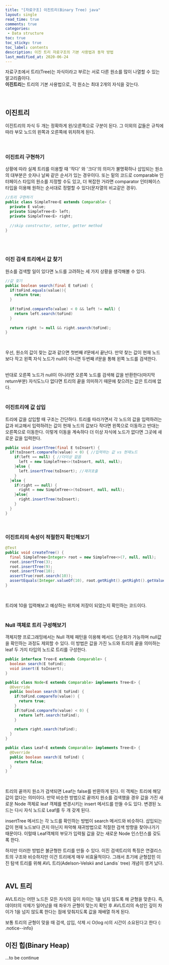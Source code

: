 ```yaml
---
title: "[자료구조] 이진트리(Binary Tree) java"
layout: single    
read_time: true    
comments: true   
categories: 
 - Data structure  
toc: true    
toc_sticky: true    
toc_label: contents    
description: 이진 트리 자료구조의 기본 사용법과 동작 방법
last_modified_at: 2020-06-24   
---   
```


자료구조에서 트리(Tree)는 자식이라고 부르는 서로 다른 원소를 많이 나열할 수 있는 알고리즘이다.   
**이진트리**는 트리의 기본 사용법으로, 각 원소는 최대 2개의 자식을 갖는다.    
<br>
<br>

## 이진트리 
이진트리의 자식 두 개는 정확하게 왼/오른쪽으로 구분이 된다. 그 이외의 값들은 규칙에 따라 부모 노드의 왼쪽과 오른쪽에 위치하게 된다.   
<br> 
<br>

### 이진트리 구현하기 
상황에 따라 실제 트리를 이용할 때 '작다' 와 '크다'의 의미가 불명확하나 삽입되는 원소의 대부분은 숫자나 날짜 같은 순서가 있는 경우이다. 
또는 밑의 코드로 comparable 인터페이스 타입의 원소를 지정할 수도 있고, 더 복잡한 거라면 comparator 인터페이스 타입을 이용해 원하는 순서대로 정렬할 수 있다(문자열의 비교같은 경우).
<br>

```java
//트리 구현하기
public class SimpleTree<E extends Comparable> {
  private E value;
  private SimpleTree<E> left;
  private SimpleTree<E> right;
  
  //skip constructor, setter, getter method
}
```
<br>
<br>

### 이진 검색 트리에서 값 찾기
원소를 검색할 일이 있다면 노드를 고려하는 세 가지 상황을 생각해볼 수 있다.
<br>

```java
//값 찾기
public boolean search(final E toFind) {
  if(toFind.equals(value)){
    return true;
  }
  
  if(toFind.compareTo(value) < 0 && left != null) {
    return left.search(toFind)
  }
  
  return right != null && right.search(toFind);
}
```
<br>

우선, 원소의 값이 찾는 값과 같으면 첫번째 if문에서 끝난다. 만약 찾는 값이 현재 노드 보다 작고 
왼쪽 자식 노드가 null이 아니면 두번째 if문을 통해 왼쪽 노드를 검색한다. 
<br>
<br>

반대로 오른쪽 노드가 null이 아니라면 오른쪽 노드를 검색해 값을 반환한다(마지막 return부분)
자식도느다 없다면 트리의 끝을 의미하기 때문에 찾으려는 값은 트리에 없다. 
<br>
<br>

### 이진트리에 값 삽입
트리에 값을 삽입할 때 구조는 간단하다. 트리를 따라가면서 각 노드의 값을 입력하려는 값과 비교해서 입력하려는 값이 
현재 노드의 값보다 작다면 왼쪽으로 이동하고 반대는 오른쪽으로 이동한다. 이렇게 이동을 계속하다 더 이상 자식에 노드가 없다면 
그곳에 새로운 값을 입력한다. 
<br>

```java
public void insertTree(final E toInsert) {
  if(toInsert.compareTo(value) < 0) { //입력하는 값 vs 현재노드
    if(left == null) { //더이상 없음
      left = new SimpleTree<>(toInsert, null, null);
    }else {
      left.insertTree(toInsert); //재귀호출
    }
  }else {
    if(right == null) {
      right = new SimpleTree<>(toInsert, null, null);
    }else{
      right.insertTree(toInsert);
    }
  }
}
```
<br>

### 이진트리의 속성이 적절한지 확인해보기
```java
@Test
public void createTree() {
  final SimpleTree<Integer> root = new SimpleTree<>(7, null, null);
  root.insertTree(3);
  root.insertTree(9);
  root.insertTree(10);
  assertTrue(root.search(10));
  assertEquals(Integer.valueOf(10), root.getRight().getRight().getValue());
}
```
<br>

트리에 10을 입력해보고 예상하는 위치에 저장이 되었는지 확인하는 코드이다. 
<br>
<br>

### Null 객체로 트리 구성해보기
객체지향 프로그래밍에서는 Null 객체 패턴을 이용해 메서드 단순화가 가능하며 null값을 확인하는 과정도 제외할 수 있다. 
이 방법은 값을 가진 노드와 트리의 끝을 의미하는 leaf 두 가지 타입의 노드로 트리를 구성한다. 
<br>

```java
public interface Tree<E extends Comparable> {
  boolean search(E toFind);
  void insert(E toInsert);
}

public class Node<E extends Comparable> implements Tree<E> {
  @Override
  public boolean search(E toFind) {
    if(toFind.compareTo(value)) {
      return true;
    }
    if(toFind.compareTo(value) < 0) {
      return left.search(toFind);
    }
    
    return right.search(toFind);
  }
}

public class Leaf<E extends Comparable> implements Tree<E> {
  @Override
  public boolean search(E toFind) {
    return false;
  }
}
```
<br>

트리의 끝까지 원소가 검색되면 Leaf는 false를 반환하게 된다. 이 객체는 트리에 해당 값이 없다는 의미이다. 
만약 비슷한 방법으로 끝까지 원소를 검색했을 경우 값을 가진 새로운 Node 객체로 leaf 객체를 변경시키는 insert 메서드를 
만들 수도 있다. 변경된 노드는 다시 자식 노드로 Leaf를 두 개 갖게 된다. 
<br>

insertTree 메서드는 각 노드를 확인하는 방법이 search 메서드와 비슷하다. 삽입되는 값이 현재 노드보다 큰지 아닌지 파악해 재귀방법으로 
적절한 검색 방향을 찾아나가기 때문이다. 이럴때 Leaf객체의 부모가 입력될 값을 갖는 새로운 Node 인스턴스를 갖도록 한다. 
<br>

하지만 이러한 방법은 불균형한 트리를 만들 수 있다. 이진 검색트리의 특징은 연결리스트의 구조와 비슷하지만 이건 트리에게 매우 비효율적이다. 
그래서 초기에 균형잡힌 이진 탐색 트리를 위해 AVL 트리(Adelson-Velskii and Landis` tree) 개념이 생겨 났다. 
<br>
<br>

## AVL 트리 
AVL트리는 어떤 노드든 모든 자식의 깊이 차이는 1을 넘지 않도록 해 균형을 맞춘다. 
즉, 데이터의 삭제가 일어났을 때 좌우가 균형이 맞는지 확인 후 AVL트리의 속성인 깊이 차이가 1을 넘지 않도록 한다는 점에
맞춰지도록 값을 재배열 하게 된다. 
<br>

보통 트리의 균형이 맞을 때 검색, 삽입, 삭제 시 O(log n)의 시간이 소요된다고 한다
{: .notice--info}
<br>

## 이진 힙(Binary Heap)
...to be continue
<br>
<br>
<br>
<br>
<br>











